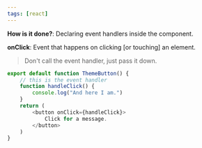 ```yaml
---
tags: [react]
---
```

**How is it done?**: Declaring event handlers inside the component.

**onClick**: Event that happens on clicking [or touching] an element.

> Don't call the event handler, just pass it down.

```js
export default function ThemeButton() {
    // this is the event handler
    function handleClick() {
        console.log("And here I am.")
    }
    return (
        <button onClick={handleClick}>
            Click for a message.
        </button>
    )
}
```
